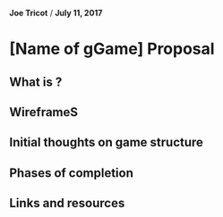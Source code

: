 **Joe Tricot** / **July 11, 2017**

# [Name of gGame] Proposal

## What is ?


## WireframeS


## Initial thoughts on game structure

## Phases of completion 

## Links and resources 

